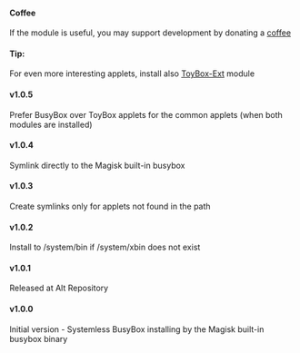#### Coffee
If the module is useful, you may support development by donating a [coffee](https://zgfg.github.io/PayPal.html)

#### Tip:
For even more interesting applets, install also  [ToyBox-Ext](https://github.com/Magisk-Modules-Alt-Repo/ToyBox-Ext) module

#### v1.0.5

Prefer BusyBox over ToyBox applets for the common applets (when both modules are installed)

#### v1.0.4

Symlink directly to the Magisk built-in busybox

#### v1.0.3

Create symlinks only for applets not found in the path

#### v1.0.2

Install to /system/bin if /system/xbin does not exist

#### v1.0.1

Released at Alt Repository

#### v1.0.0

Initial version - Systemless BusyBox installing by the Magisk built-in busybox binary
